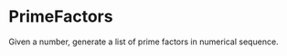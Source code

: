PrimeFactors
============

Given a number, generate a list of prime factors in numerical sequence. 
